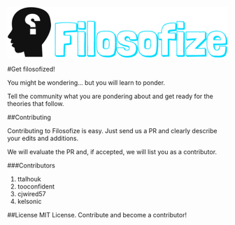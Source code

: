 ![Some thought for food](/public/images/filosofize.png)

#Get filosofized!

You might be wondering... but you will learn to ponder.

Tell the community what you are pondering about and get
ready for the theories that follow.

##Contributing

Contributing to Filosofize is easy. Just send us a PR and
clearly describe your edits and additions.

We will evaluate the PR and, if accepted, we will list you
as a contributor.

###Contributors

1. ttalhouk
2. tooconfident
3. cjwired57
3. kelsonic

##License
MIT License. Contribute and become a contributor!

